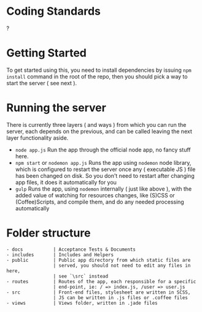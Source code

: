 # Coding Standards
?

# Getting Started

To get started using this, you need to install dependencies by issuing `npm install` command in the root of the repo, then you should pick a way to start the server ( see next ).

# Running the server

There is currently three layers ( and ways ) from which you can run the server, each depends on the previous, and can be called leaving the next layer functionality aside.

- `node app.js` Run the app through the official node app, no fancy stuff here.
- `npm start` or `nodemon app.js` Runs the app using `nodemon` node library, which is configured to restart the server once any ( executable JS ) file has been changed on disk. So you don't need to restart after changing app files, it does it automatically for you
- `gulp` Runs the app, using `nodemon` internally ( just like above ), with the added value of watching for resources changes, like (S)CSS or (Coffee)Scripts, and compile them, and do any needed processing automatically

# Folder structure
>>>
    - docs           | Acceptance Tests & Documents
    - includes       | Includes and Helpers
    - public         | Public app directory from which static files are
                     | served, you should not need to edit any files in here,
                     | see `\src` instead
    - routes         | Routes of the app, each responsible for a specific
                     | end-point, ie: / => index.js, /user => user.js
    - src            | Front-end files, stylesheet are written in SCSS, 
                     | JS can be written in .js files or .coffee files
    - views          | Views folder, written in .jade files
